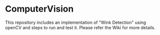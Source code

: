 ComputerVision
==============
This repository includes an implementation of "Wink Detection" using openCV and steps to run and test it.
Please refer the Wiki for more details.
